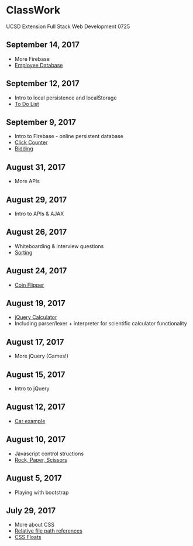# ClassWork

UCSD Extension Full Stack Web Development 0725

## September 14, 2017

- More Firebase
- [Employee Database](https://quells.github.io/ClassWork/2017-09-14/)

## September 12, 2017

- Intro to local persistence and localStorage
- [To Do List](https://quells.github.io/ClassWork/2017-09-12/todolist.html)

## September 9, 2017

- Intro to Firebase - online persistent database
- [Click Counter](https://quells.github.io/ClassWork/2017-09-09/firebase.html)
- [Bidding](https://quells.github.io/ClassWork/2017-09-09/codersbay.html)

## August 31, 2017

- More APIs

## August 29, 2017

- Intro to APIs & AJAX

## August 26, 2017

- Whiteboarding & Interview questions
- [Sorting](https://quells.github.io/ClassWork/2017-08-26/filenames.html)

## August 24, 2017

- [Coin Flipper](https://quells.github.io/ClassWork/2017-08-24/CoinFlip/index.html)

## August 19, 2017

- [jQuery Calculator](https://quells.github.io/ClassWork/2017-08-19/calculator.html)
- Including parser/lexer + interpreter for scientific calculator functionality

## August 17, 2017

- More jQuery (Games!)

## August 15, 2017

- Intro to jQuery

## August 12, 2017

- [Car example](https://quells.github.io/ClassWork/2017-08-12/car.html)

## August 10, 2017

- Javascript control structions
- [Rock, Paper, Scissors](https://quells.github.io/ClassWork/2017-08-10/RPS/)

## August 5, 2017

- Playing with bootstrap

## July 29, 2017

- More about CSS
- [Relative file path references](https://github.com/quells/ClassWork/tree/master/2017-07-29/Activity%2001)
- [CSS Floats](https://github.com/quells/ClassWork/tree/master/2017-07-29/Activity%2002)
